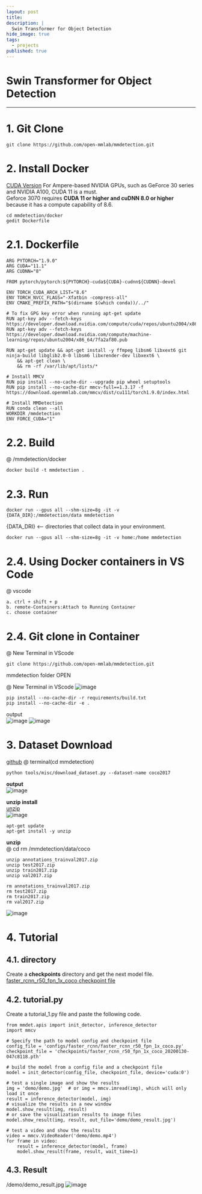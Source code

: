 ```yaml
---
layout: post
title: 
description: |
  Swin Transformer for Object Detection 
hide_image: true
tags:
  - projects
published: true
---
```


# Swin Transformer for Object Detection 
* * *
# 1. Git Clone
```
git clone https://github.com/open-mmlab/mmdetection.git
```

# 2. Install Docker
[CUDA Version](https://mmdetection.readthedocs.io/en/latest/get_started.html#installation)
For Ampere-based NVIDIA GPUs, such as GeForce 30 series and NVIDIA A100, CUDA 11 is a must.   
Geforce 3070 requires **CUDA 11 or higher and cuDNN 8.0 or higher** because it has a compute capability of 8.6.   

```
cd mmdetection/docker
gedit Dockerfile
```
# 2.1. Dockerfile
```
ARG PYTORCH="1.9.0"   
ARG CUDA="11.1"       
ARG CUDNN="8"         

FROM pytorch/pytorch:${PYTORCH}-cuda${CUDA}-cudnn${CUDNN}-devel

ENV TORCH_CUDA_ARCH_LIST="8.6"    
ENV TORCH_NVCC_FLAGS="-Xfatbin -compress-all"
ENV CMAKE_PREFIX_PATH="$(dirname $(which conda))/../"

# To fix GPG key error when running apt-get update
RUN apt-key adv --fetch-keys https://developer.download.nvidia.com/compute/cuda/repos/ubuntu2004/x86_64/3bf863cc.pub
RUN apt-key adv --fetch-keys https://developer.download.nvidia.com/compute/machine-learning/repos/ubuntu2004/x86_64/7fa2af80.pub

RUN apt-get update && apt-get install -y ffmpeg libsm6 libxext6 git ninja-build libglib2.0-0 libsm6 libxrender-dev libxext6 \
    && apt-get clean \
    && rm -rf /var/lib/apt/lists/*

# Install MMCV
RUN pip install --no-cache-dir --upgrade pip wheel setuptools
RUN pip install --no-cache-dir mmcv-full==1.3.17 -f https://download.openmmlab.com/mmcv/dist/cu111/torch1.9.0/index.html

# Install MMDetection
RUN conda clean --all
WORKDIR /mmdetection
ENV FORCE_CUDA="1"
```



# 2.2. Build
@ /mmdetection/docker
```
docker build -t mmdetection .
```


# 2.3. Run
```
docker run --gpus all --shm-size=8g -it -v {DATA_DIR}:/mmdetection/data mmdetection
```
{DATA_DRI} <-- directories that collect data in your environment.
```
docker run --gpus all --shm-size=8g -it -v home:/home mmdetection
```

# 2.4. Using Docker containers in VS Code
@ vscode
```
a. ctrl + shift + p
b. remote-Containers:Attach to Running Container
c. choose container
```

# 2.4. Git clone in Container
@ New Terminal in VScode
```
git clone https://github.com/open-mmlab/mmdetection.git
```
mmdetection folder OPEN

@ New Terminal in VScode
![image](https://user-images.githubusercontent.com/69246778/189846600-db3ec60d-57a6-405b-9c0a-f35a1ea305fb.png)
```
pip install --no-cache-dir -r requirements/build.txt
pip install --no-cache-dir -e .
```
output   
![image](https://user-images.githubusercontent.com/69246778/189846880-a05cd7f4-d47e-4f48-8b11-5756fa1c3a14.png)
![image](https://user-images.githubusercontent.com/69246778/189847266-2e4d5020-ccc7-415c-be18-4168a1b34fe4.png)



# 3. Dataset Download
[github](https://github.com/open-mmlab/mmdetection/blob/master/docs/en/useful_tools.md#dataset-download)
@ terminal(cd mmdetection)
```
python tools/misc/download_dataset.py --dataset-name coco2017
```   
**output**   
![image](https://user-images.githubusercontent.com/69246778/189033022-88f63321-b237-454d-a41e-7dbc41eac763.png)   

**unzip install**   
[unzip](https://command-not-found.com/unzip)   
![image](https://user-images.githubusercontent.com/69246778/190091112-3f4897e9-df04-431f-b5a0-5b2765f64f57.png)   
```
apt-get update
apt-get install -y unzip
```
   
**unzip**   
@ cd rm /mmdetection/data/coco
```
unzip annotations_trainval2017.zip
unzip test2017.zip
unzip train2017.zip
unzip val2017.zip

rm annotations_trainval2017.zip
rm test2017.zip
rm train2017.zip
rm val2017.zip
```

![image](https://user-images.githubusercontent.com/69246778/190093255-98f8a407-a4de-48e2-93f1-4e3f3c3d99c9.png)


# 4. Tutorial
## 4.1. directory 
Create a **checkpoints** directory and get the next model file.
[faster_rcnn_r50_fpn_1x_coco checkpoint file](https://download.openmmlab.com/mmdetection/v2.0/faster_rcnn/faster_rcnn_r50_fpn_1x_coco/faster_rcnn_r50_fpn_1x_coco_20200130-047c8118.pth)

## 4.2. tutorial.py
Create a tutorial_1.py file and paste the following code.   
```
from mmdet.apis import init_detector, inference_detector
import mmcv

# Specify the path to model config and checkpoint file
config_file = 'configs/faster_rcnn/faster_rcnn_r50_fpn_1x_coco.py'
checkpoint_file = 'checkpoints/faster_rcnn_r50_fpn_1x_coco_20200130-047c8118.pth'

# build the model from a config file and a checkpoint file
model = init_detector(config_file, checkpoint_file, device='cuda:0')

# test a single image and show the results
img = 'demo/demo.jpg'  # or img = mmcv.imread(img), which will only load it once
result = inference_detector(model, img)
# visualize the results in a new window
model.show_result(img, result)
# or save the visualization results to image files
model.show_result(img, result, out_file='demo/demo_result.jpg')

# test a video and show the results
video = mmcv.VideoReader('demo/demo.mp4')
for frame in video:
    result = inference_detector(model, frame)
    model.show_result(frame, result, wait_time=1)
```

## 4.3. Result
/demo/demo_result.jpg 
![image](https://user-images.githubusercontent.com/69246778/190094953-11749b8c-ecd6-4340-85ca-b683f10bd911.png)

